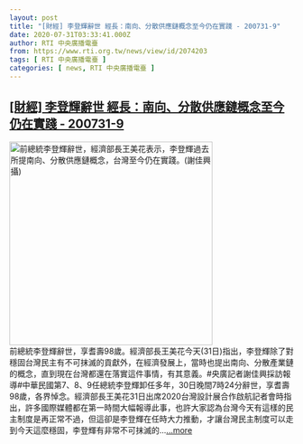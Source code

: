 ```yaml
---
layout: post
title: "[財經] 李登輝辭世 經長：南向、分散供應鏈概念至今仍在實踐 - 200731-9"
date: 2020-07-31T03:33:41.000Z
author: RTI 中央廣播電臺
from: https://www.rti.org.tw/news/view/id/2074203
tags: [ RTI 中央廣播電臺 ]
categories: [ news, RTI 中央廣播電臺 ]
---
```

<!--1596166421000-->
[[財經] 李登輝辭世 經長：南向、分散供應鏈概念至今仍在實踐 - 200731-9](https://www.rti.org.tw/news/view/id/2074203)
------

<div>
<img src="https://static.rti.org.tw/assets/thumbnails/2020/07/31/e744572b53eec030517cf2a1c64d7fd1.jpg" width="360" alt="前總統李登輝辭世，經濟部長王美花表示，李登輝過去所提南向、分散供應鏈概念，台灣至今仍在實踐。(謝佳興 攝)" title="前總統李登輝辭世，經濟部長王美花表示，李登輝過去所提南向、分散供應鏈概念，台灣至今仍在實踐。(謝佳興 攝)"><br>前總統李登輝辭世，享耆壽98歲。經濟部長王美花今天(31日)指出，李登輝除了對穩固台灣民主有不可抹滅的貢獻外，在經濟發展上，當時也提出南向、分散產業鏈的概念，直到現在台灣都還在落實這件事情，有其意義。#央廣記者謝佳興採訪報導#中華民國第7、8、9任總統李登輝卸任多年，30日晚間7時24分辭世，享耆壽98歲，各界悼念。經濟部長王美花31日出席2020台灣設計展合作啟航記者會時指出，許多國際媒體都在第一時間大幅報導此事，也許大家認為台灣今天有這樣的民主制度是再正常不過，但這卻是李登輝在任時大力推動，才讓台灣民主制度可以走到今天這麼穩固，李登輝有非常不可抹滅的...<a target="_blank" href="https://www.rti.org.tw/news/view/id/2074203">...more</a>
</div>

